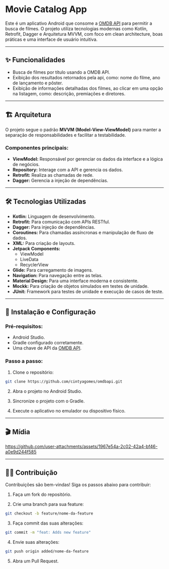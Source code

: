 # **Movie Catalog App**

Este é um aplicativo Android que consome a [OMDB API](https://www.omdbapi.com/) para permitir a
busca de filmes. O projeto utiliza tecnologias modernas como Kotlin, Retrofit, Dagger e Arquitetura
MVVM, com foco em clean architecture, boas práticas e uma interface de usuário intuitiva.

---

## ✨ **Funcionalidades**

- Busca de filmes por título usando a OMDB API.
- Exibição dos resultados retornados pela api, como: nome do filme, ano de lançamento e pôster.
- Exibição de informações detalhadas dos filmes, ao clicar em uma opção na listagem, como:
  descrição, premiações e diretores.

---

## 🏗️ **Arquitetura**

O projeto segue o padrão **MVVM (Model-View-ViewModel)** para manter a separação de
responsabilidades e facilitar a testabilidade.

### Componentes principais:

- **ViewModel:** Responsável por gerenciar os dados da interface e a lógica de negócios.
- **Repository:** Interage com a API e gerencia os dados.
- **Retrofit:** Realiza as chamadas de rede.
- **Dagger:** Gerencia a injeção de dependências.

---

## 🛠️ **Tecnologias Utilizadas**

- **Kotlin:** Linguagem de desenvolvimento.
- **Retrofit:** Para comunicação com APIs RESTful.
- **Dagger:** Para injeção de dependências.
- **Coroutines:** Para chamadas assíncronas e manipulação de fluxo de dados.
- **XML:** Para criação de layouts.
- **Jetpack Components:**
    - ViewModel
    - LiveData
    - RecyclerView
- **Glide:** Para carregamento de imagens.
- **Navigation:** Para navegação entre as telas.
- **Material Design:** Para uma interface moderna e consistente.
- **Mockk:** Para criação de objetos simulados em testes de unidade.
- **JUnit:** Framework para testes de unidade e execução de casos de teste.

---

## 🚀 **Instalação e Configuração**

### Pré-requisitos:

- Android Studio.
- Gradle configurado corretamente.
- Uma chave de API da [OMDB API](https://www.omdbapi.com/apikey.aspx).

### Passo a passo:

1. Clone o repositório:

```bash
git clone https://github.com/cintyagomes/omdbapi.git
```

2. Abra o projeto no Android Studio.

3. Sincronize o projeto com o Gradle.

4. Execute o aplicativo no emulador ou dispositivo físico.

---

## 🎬 **Mídia**

https://github.com/user-attachments/assets/1967e54a-2c02-42a4-bf46-a0e9d244f585

---

## 🧑‍💻 **Contribuição**

Contribuições são bem-vindas! Siga os passos abaixo para contribuir:

1. Faça um fork do repositório.

2. Crie uma branch para sua feature:

```bash
git checkout -b feature/nome-da-feature
```

3. Faça commit das suas alterações:

```bash
git commit -m "feat: Adds new feature"
```

4. Envie suas alterações:

```bash
git push origin added/nome-da-feature
```

5. Abra um Pull Request.
